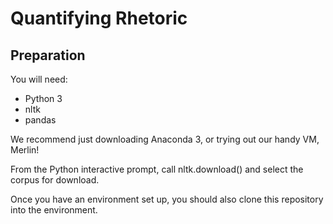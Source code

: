 # Quantifying Rhetoric

## Preparation
You will need:
* Python 3
* nltk
* pandas

We recommend just downloading Anaconda 3, or trying out our handy VM, Merlin!

From the Python interactive prompt, call nltk.download() and select the corpus for download.

Once you have an environment set up, you should also clone this repository into the environment.
